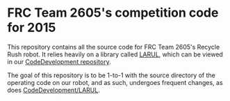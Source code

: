 FRC Team 2605's competition code for 2015
=========================================

This repository contains all the source code for FRC Team 2605's Recycle Rush robot. It relies heavily on a library called [LARUL](https://github.com/FRC2605/CodeDevelopment/tree/master/LARUL), which can be viewed in our [CodeDevelopment repository](https://github.com/FRC2605/CodeDevelopment/tree/master). 

The goal of this repository is to be 1-to-1 with the source directory of the operating code on our robot, and as such, undergoes frequent changes, as does [CodeDevelopment/LARUL](https://github.com/FRC2605/CodeDevelopment/tree/master/LARUL).
